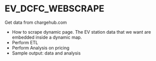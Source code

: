 # EV_DCFC_WEBSCRAPE

Get data from chargehub.com
- How to scrape dynamic page. The EV station data that we want are embedded inside a dynamic map.
- Perform ETL
- Perform Analysis on pricing
- Sample output: data and analysis
